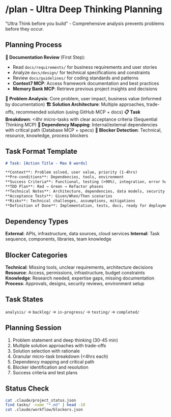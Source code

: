 # /plan - Ultra Deep Thinking Planning

"Ultra Think before you build" - Comprehensive analysis prevents problems before they occur.

## Planning Process

**📖 Documentation Review** (First Step):
- Read `docs/requirements/` for business requirements and user stories
- Analyze `docs/design/` for technical specifications and constraints
- Review `docs/guidelines/` for coding standards and patterns
- **Context7 MCP**: Access framework documentation and best practices
- **Memory Bank MCP**: Retrieve previous project insights and decisions

**🧠 Problem Analysis**: Core problem, user impact, business value (informed by documentation)
**🏗️ Solution Architecture**: Multiple approaches, trade-offs, recommended solution (using GitHub MCP + docs)
**📋 Task Breakdown**: <4hr micro-tasks with clear acceptance criteria (Sequential Thinking MCP)
**🔗 Dependency Mapping**: Internal/external dependencies with critical path (Database MCP + specs)
**🚧 Blocker Detection**: Technical, resource, knowledge, process blockers

## Task Format Template
```markdown
# Task: [Action Title - Max 8 words]

**Context**: Problem solved, user value, priority (1-4hrs)
**Pre-conditions**: Dependencies, tools, environment
**Success Criteria**: Functional, testing (>90%), integration, error handling
**TDD Plan**: Red → Green → Refactor phases
**Technical Notes**: Architecture, dependencies, data models, security
**Acceptance Tests**: Given/When/Then scenarios
**Risks**: Technical challenges, assumptions, mitigations
**Definition of Done**: Implementation, tests, docs, ready for deployment
```

## Dependency Types
**External**: APIs, infrastructure, data sources, cloud services
**Internal**: Task sequence, components, libraries, team knowledge

## Blocker Categories
**Technical**: Missing tools, unclear requirements, architecture decisions
**Resource**: Access, permissions, infrastructure, budget constraints
**Knowledge**: Research needed, expertise gaps, missing documentation
**Process**: Approvals, designs, security reviews, environment setup

## Task States
`analysis/` → `backlog/` → `in-progress/` → `testing/` → `completed/`

## Planning Session
1. Problem statement and deep thinking (30-45 min)
2. Multiple solution approaches with trade-offs
3. Solution selection with rationale
4. Granular micro-task breakdown (<4hrs each)
5. Dependency mapping and critical path
6. Blocker identification and resolution
7. Success criteria and test plans

## Status Check
```bash
cat .claude/project_status.json
find tasks/ -name "*.md" | head -10
cat .claude/workflow/blockers.json
```
